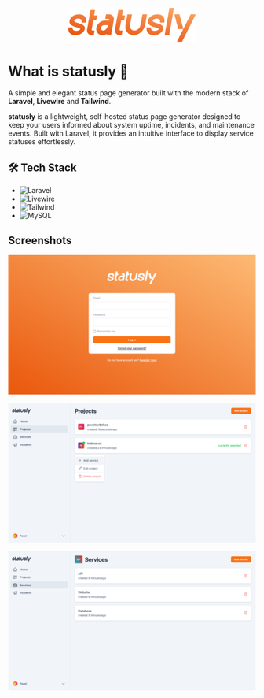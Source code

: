 <p align="center">
    <img src=".github/art/logo-color.png" width="260" alt="Statusly Logo" />
</p>

# What is statusly 🚀

A simple and elegant status page generator built with the modern stack of **Laravel**, **Livewire** and **Tailwind**.

**statusly** is a lightweight, self-hosted status page generator designed to keep your users informed about system uptime, incidents, and maintenance events. Built with Laravel, it provides an intuitive interface to display service statuses effortlessly.

## 🛠️ Tech Stack

- ![Laravel](https://img.shields.io/badge/laravel-FF2D20.svg?style=for-the-badge&logo=laravel&logoColor=white)
- ![Livewire](https://img.shields.io/badge/livewire-4E56A6?style=for-the-badge&logo=livewire&logoColor=white)
- ![Tailwind](https://img.shields.io/badge/tailwindcss-06B6D4?style=for-the-badge&logo=tailwindcss&logoColor=white)
- ![MySQL](https://img.shields.io/badge/mysql-4479A1?style=for-the-badge&logo=mysql&logoColor=white)

## Screenshots

![Login](.github/screens/login.png)

![Projects](.github/screens/projects.png)

![Services](.github/screens/services.png)
